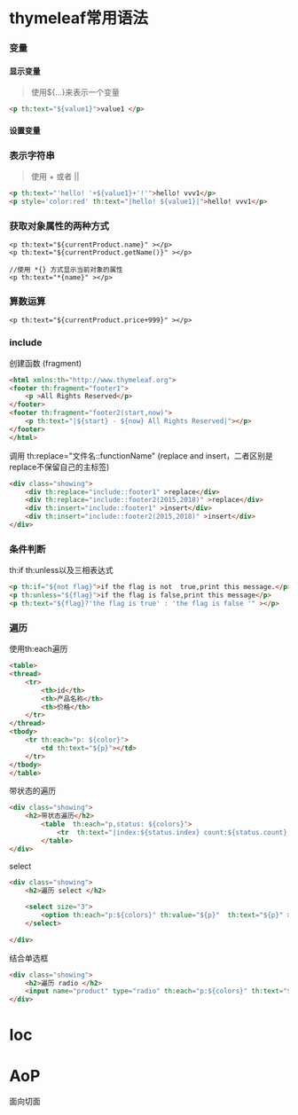 # thymeleaf常用语法
### 变量
#### 显示变量

> 使用${...}来表示一个变量
~~~html
<p th:text="${value1}">value1 </p>
~~~
#### 设置变量

### 表示字符串

> 使用 + 或者 || 
~~~html
<p th:text="'hello! '+${value1}+'!'">hello! vvv1</p>
<p style='color:red' th:text="|hello! ${value1}|">hello! vvv1</p>
~~~
### 获取对象属性的两种方式

~~~
<p th:text="${currentProduct.name}" ></p>
<p th:text="${currentProduct.getName()}" ></p>

//使用 *{} 方式显示当前对象的属性
<p th:text="*{name}" ></p>
~~~
### 算数运算

~~~
<p th:text="${currentProduct.price+999}" ></p>
~~~

### include

创建函数 (fragment)
~~~html
<html xmlns:th="http://www.thymeleaf.org">
<footer th:fragment="footer1">
    <p >All Rights Reserved</p>
</footer>
<footer th:fragment="footer2(start,now)">
    <p th:text="|${start} - ${now} All Rights Reserved|"></p>
</footer>
</html>
~~~
调用 th:replace="文件名::functionName" (replace and insert，二者区别是replace不保留自己的主标签)
~~~html
<div class="showing">
    <div th:replace="include::footer1" >replace</div>
    <div th:replace="include::footer2(2015,2018)" >replace</div>
    <div th:insert="include::footer1" >insert</div>
    <div th:insert="include::footer2(2015,2018)" >insert</div>
</div>
~~~
### 条件判断

th:if th:unless以及三相表达式 
~~~html
<p th:if="${not flag}">if the flag is not  true,print this message.</p>
<p th:unless="${flag}">if the flag is false,print this message</p>
<p th:text="${flag}?'the flag is true' : 'the flag is false '" ></p>
~~~

### 遍历

使用th:each遍历
~~~html
<table>
<thread>
    <tr>
        <th>id</th>
        <th>产品名称</th>
        <th>价格</th>
    </tr>
</thread>
<tbody>
    <tr th:each="p: ${color}">
        <td th:text="${p}"></td>
    </tr>
</tbody>
</table>
~~~
带状态的遍历
~~~html
<div class="showing">
    <h2>带状态遍历</h2>
        <table  th:each="p,status: ${colors}">
            <tr  th:text="|index:${status.index} count:${status.count} size:${status.size} value:${p} first:${status.first}|"></tr>
        </table>
</div>
~~~
select
~~~html
<div class="showing">
    <h2>遍历 select </h2>
 
    <select size="3">
        <option th:each="p:${colors}" th:value="${p}"  th:text="${p}" ></option>
    </select>
 
</div>
~~~
结合单选框
~~~html
<div class="showing">
    <h2>遍历 radio </h2>
    <input name="product" type="radio" th:each="p:${colors}" th:text="${p}"  />
</div>
~~~
# Ioc
# AoP
面向切面
